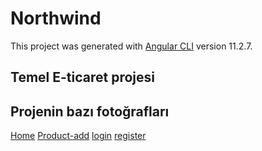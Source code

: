 # Northwind

This project was generated with [Angular CLI](https://github.com/angular/angular-cli) version 11.2.7.

## Temel E-ticaret projesi

## Projenin bazı fotoğrafları

[Home](https://github.com/Salih719/FinalProject_Front-End/blob/master/src/assets/img/home.png)
[Product-add](https://github.com/Salih719/FinalProject_Front-End/blob/master/src/assets/img/products-add.png)
[login](https://github.com/Salih719/FinalProject_Front-End/blob/master/src/assets/img/login.png)
[register](https://github.com/Salih719/FinalProject_Front-End/blob/master/src/assets/img/register.png)


